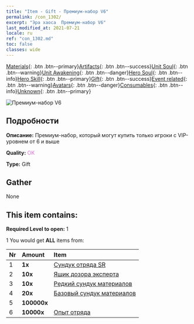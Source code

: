 ```yaml
---
title: "Item - Gift - Премиум-набор V6"
permalink: /con_1302/
excerpt: "Эра хаоса  Премиум-набор V6"
last_modified_at: 2021-07-21
locale: ru
ref: "con_1302.md"
toc: false
classes: wide
---
```

 [Materials](/ItemsRU/){: .btn .btn--primary}[Artifacts](/ItemsRU/Artifacts/){: .btn .btn--success}[Unit Soul](/ItemsRU/UnitSoul/){: .btn .btn--warning}[Unit Awakening](/ItemsRU/UnitAwakening/){: .btn .btn--danger}[Hero Soul](/ItemsRU/HeroSoul/){: .btn .btn--info}[Hero Skill](/ItemsRU/HeroSkill/){: .btn .btn--primary}[Gift](/ItemsRU/Gift/){: .btn .btn--success}[Event related](/ItemsRU/Events/){: .btn .btn--warning}[Avatars](/ItemsRU/Avatars/){: .btn .btn--danger}[Consumables](/ItemsRU/Consumables/){: .btn .btn--info}[Unknown](/ItemsRU/Unknown/){: .btn .btn--primary}

 ![Премиум-набор V6](/images/t/i_905006.png)

## Подробности
 **Описание:** Премиум-набор, который могут купить только игроки с VIP-уровнем от 6 и выше

 **Quality:** <span style="color: #DA70D6">OK</span>

 **Type:** Gift

## Gather

  None

## This item contains:

 **Required Level to open:** 1

 1 You would get **ALL** items  from:

  | Nr | Amount |     Item    |
  |:---|:-------|:------------|
  | 1 |  **1x** | [Сундук отряда SR](/ItemsRU/con_1319/) |  | 
  | 2 |  **10x** | [Ящик дозора эксперта](/ItemsRU/con_776/) |  | 
  | 3 |  **10x** | [Редкий сундук материалов](/ItemsRU/con_757/) |  | 
  | 4 |  **20x** | [Базовый сундук материалов](/ItemsRU/con_756/) |  | 
  | 5 |  **100000x** | <i class="fas fa-coins"/> |  | 
  | 6 |  **10000x** | [Опыт отряда](/ItemsRU/con_902/) |  | 
